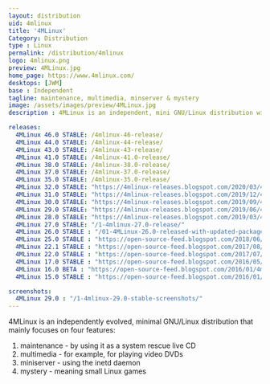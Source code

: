 ```yaml
---
layout: distribution
uid: 4mlinux
title: '4MLinux'
Category: Distribution
type : Linux
permalink: /distribution/4mlinux
logo: 4mlinux.png
preview: 4MLinux.jpg
home_page: https://www.4mlinux.com/
desktops: [JWM]
base : Independent
tagline: maintenance, multimedia, minserver & mystery
image: /assets/images/preview/4MLinux.jpg
description : 4MLinux is an independent, mini GNU/Linux distribution with main focus on maintenance, multimedia, minserver & mystery. Stories and updates on 4MLinux

releases:
  4MLinux 46.0 STABLE: /4mlinux-46-release/
  4MLinux 44.0 STABLE: /4mlinux-44-release/
  4MLinux 43.0 STABLE: /4mlinux-43-release/
  4MLinux 41.0 STABLE: /4mlinux-41.0-release/
  4MLinux 38.0 STABLE: /4mlinux-38.0-release/
  4MLinux 37.0 STABLE: /4mlinux-37.0-release/
  4MLinux 35.0 STABLE: /4mlinux-35.0-release/
  4MLinux 32.0 STABLE: "https://4mlinux-releases.blogspot.com/2020/03/4mlinux-320-stable-released.html"
  4MLinux 31.0 STABLE: "https://4mlinux-releases.blogspot.com/2019/12/4mlinux-310-stable-released.html"
  4MLinux 30.0 STABLE: "https://4mlinux-releases.blogspot.com/2019/09/4mlinux-300-stable-released.html"
  4MLinux 29.0 STABLE: "https://4mlinux-releases.blogspot.com/2019/06/4mlinux-290-stable-released.html"
  4MLinux 28.0 STABLE: "https://4mlinux-releases.blogspot.com/2019/03/4mlinux-280-stable-released.html"
  4MLinux 27.0 STABLE: "/1-4mlinux-27.0-release/"
  4MLinux 26.0 STABLE : "/01-4MLinux-26.0-released-with-updated-packages-and-features/"
  4MLinux 25.0 STABLE : "https://open-source-feed.blogspot.com/2018/06/4mlinux-250-stable-release-is-available.html"
  4MLinux 22.1 STABLE : "https://open-source-feed.blogspot.com/2017/08/4mlinux-221-stable-released-with-better.html"
  4MLinux 22.0 STABLE : "https://open-source-feed.blogspot.com/2017/07/4mlinux-220-stable-released-with.html"
  4MLinux 17.0 STABLE : "https://open-source-feed.blogspot.com/2016/05/4mlinux-170-stable-released.html"
  4MLinux 16.0 BETA : "https://open-source-feed.blogspot.com/2016/01/4m-linux-160-beta-released.html"
  4MLinux 15.0 STABLE : "https://open-source-feed.blogspot.com/2016/01/4mlinux-150-stable-released.html"

screenshots:
  4MLinux 29.0 : "/1-4mlinux-29.0-stable-screenshots/"
---
```


4MLinux is an independently evolved, minimal GNU/Linux distribution that mainly focuses on four features:
1. maintenance - by using it as a system rescue live CD
2. multimedia - for example, for playing video DVDs
3. miniserver - using the inetd daemon
4. mystery - meaning small Linux games
